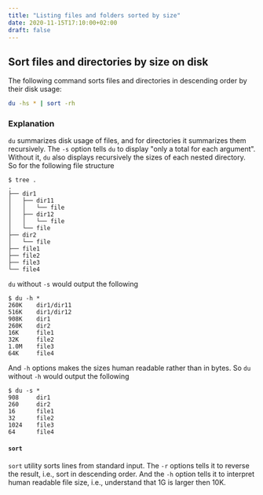 ```yaml
---
title: "Listing files and folders sorted by size"
date: 2020-11-15T17:10:00+02:00
draft: false
---
```


## Sort files and directories by size on disk

The following command sorts files and directories in descending order by their
disk usage:

```bash
du -hs * | sort -rh
```

### Explanation

`du` summarizes disk usage of files, and for directories it summarizes them
recursively. The `-s` option tells `du` to display "only a total for each
argument". Without it, `du` also displays recursively the sizes of each nested
directory. So for the following file structure

```
$ tree .
.
├── dir1
│   ├── dir11
│   │   └── file
│   ├── dir12
│   │   └── file
│   └── file
├── dir2
│   └── file
├── file1
├── file2
├── file3
└── file4
```

`du` without `-s` would output the following

```
$ du -h * 
260K    dir1/dir11
516K    dir1/dir12
908K    dir1
260K    dir2
16K     file1
32K     file2
1.0M    file3
64K     file4
```

And `-h` options makes the sizes human readable rather than in bytes. So `du`
without `-h` would output the following

```
$ du -s *
908     dir1
260     dir2
16      file1
32      file2
1024    file3
64      file4
```

#### `sort`

`sort` utility sorts lines from standard input. The `-r` options tells it to
reverse the result, i.e., sort in descending order. And the `-h` option tells it
to interpret human readable file size, i.e., understand that 1G is larger then
10K.
